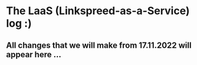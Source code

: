 # The LaaS (Linkspreed-as-a-Service) log :)

## All changes that we will make from 17.11.2022 will appear here ...

